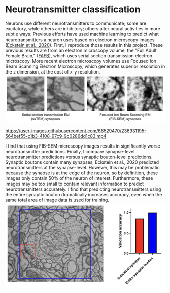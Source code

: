 # Neurotransmitter classification
Neurons use different neurotransmitters to communicate; some are excitatory, while others are inhibitory; others alter neural activities in more subtle ways. 
Previous efforts have used machine learning to predict what neurotransmitters a neuron uses based on electron microscopy images ([Eckstein et al., 2020](https://www.biorxiv.org/content/10.1101/2020.06.12.148775v2)).
First, I reproduce those results in this project.
These previous results are from an electron microscopy volume, the "Full Adult Female Brain," ([FAFB](https://www.ncbi.nlm.nih.gov/pmc/articles/PMC6063995/)), which uses serial section transmission electron microscopy.
More recent electron microscopy volumes use Focused Ion Beam Scanning Electron Microscopy, which generates superior resolution in the z dimension, at the cost of x-y resolution.
![ssTEM vs. FIB-SEM](https://github.com/philshiu/Neurotransmitter-classification/blob/main/Readme%20Images/ssTEM%20vs%20FIBSEM.png?raw=true)


https://user-images.githubusercontent.com/66529470/236931195-564bef55-c1b3-4108-97c9-9c0286dd1c83.mp4


I find that using FIB-SEM microscopy images results in significantly worse neurotransmitter predictions.
Finally, I compare synapse-level neurotransmitter predictions versus synaptic bouton-level predictions. Synaptic boutons contain many synapses; Eckstein et al., 2020 predicted
neurotransmitters at the synapse-level. However, this may be problematic because the synapse
is at the edge of the neuron, so by definition, these images only contain 50% of the neuron of interest. Furthermore, these images may be too small to contain relevant information to predict
neurotransmitters accurately. I find that predicting neurotransmitters using the entire synaptic bouton dramatically increases accuracy, even when the same total area of image data
is used for training.
![Bouton vs. Synapse](https://github.com/philshiu/Neurotransmitter-classification/blob/main/Readme%20Images/Bouton%20vs%20synapse.png?raw=true)
